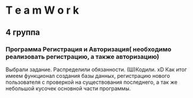 <h1>T e a m W o r k</h1>
<h2>4 группа</h2>
<h3>Программа Регистрация и Авторизация( необходимо реализовать регистрацию, а также авторизацию)</h3>
<p></p>
  <p>Выбрали задание. 
    Распределили обязанности. 
    (Ш)Кодили. xD
    Как итог имеем функционал создания базы данных, регистрацию нового пользователя с проверкой на существования последнего, а так же небольшой кусочек основной части программы.
  </p>
